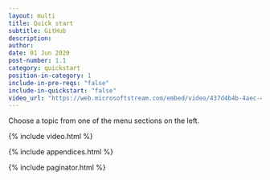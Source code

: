 ```yaml
---
layout: multi
title: Quick start
subtitle: GitHub
description:
author:
date: 01 Jun 2020
post-number: 1.1
category: quickstart
position-in-category: 1
include-in-pre-reqs: "false"
include-in-quickstart: "false"
video_url: "https://web.microsoftstream.com/embed/video/437d4b4b-4aec-41ef-a91f-1ae97a1fcd4e?autoplay=false&amp;showinfo=true"
---
```


Choose a topic from one of the menu sections on the left.

{% include video.html %}

<!--
uncomment to add 'Quick start' content

This guide describes...

## Topics in this guide

- [Topic 1: Example topic](#topic1)

{% include video.html %}

## Topic 1: Example topic {#topic1}

Complete the following steps to..., as shown in the following sample image.

![Alt image text placeholder](../assets/images/01-quickstart/github/img-placeholder.png)

-->

{% include appendices.html %}

{% include paginator.html %}
